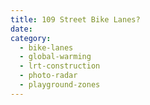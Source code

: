 ```yaml
---
title: 109 Street Bike Lanes?
date:
category:
  - bike-lanes
  - global-warming
  - lrt-construction
  - photo-radar
  - playground-zones
---
```

